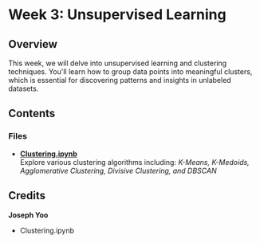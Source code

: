 # Week 3: Unsupervised Learning

## Overview
This week, we will delve into unsupervised learning and clustering techniques. You'll learn how to group data points into meaningful clusters, which is essential for discovering patterns and insights in unlabeled datasets.

## Contents

### Files

- **[Clustering.ipynb](Clustering.ipynb)**  
  Explore various clustering algorithms including: *K-Means, K-Medoids, Agglomerative Clustering, Divisive Clustering, and DBSCAN*

## Credits
**Joseph Yoo**
- Clustering.ipynb
